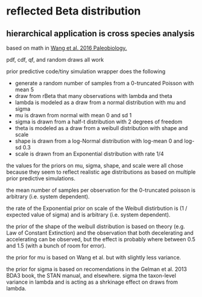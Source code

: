 reflected Beta distribution
===========================

hierarchical application is cross species analysis
--------------------------------------------------

based on math in [Wang et al. 2016
Paleobiology.](http://paleobiol.geoscienceworld.org/content/42/2/240.abstract)

pdf, cdf, qf, and random draws all work

prior predictive code/tiny simulation wrapper does the following

-  generate a random number of samples from a 0-truncated Poisson with mean 5
-  draw from rBeta that many observations with lambda and theta
-  lambda is modeled as a draw from a normal distribution with mu and sigma
-  mu is drawn from normal with mean 0 and sd 1
-  sigma is drawn from a half-t distribution with 2 degrees of freedom
-  theta is modeled as a draw from a weibull distribution with shape and scale
-  shape is drawn from a log-Normal distribution with log-mean 0 and log-sd 0.3
-  scale is drawn from an Exponential distribution with rate 1/4

the values for the priors on mu, sigma, shape, and scale were all chose because
they seem to reflect realistic age distributions as based on multiple prior
predictive simulations.


the mean number of samples per observation for the 0-truncated poisson is arbitrary (i.e. system dependent).

the rate of the Exponential prior on scale of the Weibull distirbution is (1 / expected value of sigma) and is arbitrary (i.e. system dependent).

the prior of the shape of the weibull distribution is based on theory (e.g. Law
of Constant Extinction) and the observation that both decelerating and
accelerating can be observed, but the effect is probably where between 0.5 and
1.5 (with a bunch of room for error).

the prior for mu is based on Wang et al. but with slightly less variance.

the prior for sigma is based on recomendations in the Gelman et al. 2013 BDA3 book, the STAN manual, and elsewhere. sigma the taxon-level variance in lambda and is acting as a shrkinage effect on draws from lambda.



